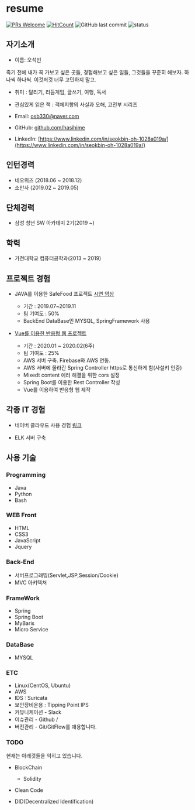 # resume

[![PRs Welcome](https://img.shields.io/badge/PRs-welcome-brightgreen.svg?style=flat-square)](http://makeapullrequest.com) [![HitCount](http://hits.dwyl.io//hasihime/resume.svg)](http://hits.dwyl.io/hasihime/resume)
![GitHub last commit](https://img.shields.io/github/last-commit/hasihime/resume.svg)
![status](https://img.shields.io/badge/status-offer_welcome%20-brightgreen.svg)

## 자기소개 

- 이름: 오석빈 


죽기 전에 내가 꼭 가보고 싶은 곳들, 경험해보고 싶은 일들, 그것들을 꾸준히 해보자. 
하나씩 하나씩. 이것저것 너무 고민하지 말고. 
 
- 취미 : 달리기, 리듬게임, 글쓰기, 여행, 독서 
- 관심있게 읽은 책 : 객체지향의 사실과 오해, 고전부 시리즈

- Email: osb330@naver.com
- GitHub: [github.com/hasihime](https://github.com/hasihime)
- LinkedIn: [https://www.linkedin.com/in/seokbin-oh-1028a019a/](https://www.linkedin.com/in/seokbin-oh-1028a019a/)




## 인턴경력

- 네오위즈 (2018.06 ~ 2018.12) 
- 소만사 (2019.02 ~ 2019.05)

## 단체경력
- 삼성 청년 SW 아카데미 2기(2019 ~)

## 학력
- 가천대학교 컴퓨터공학과(2013 ~ 2019)

## 프로젝트 경험
- JAVA를 이용한 SafeFood 프로젝트 [시연 영상](https://www.youtube.com/watch?v=THgKJ4bbMeI)
  - 기간 : 2019.07~2019.11
  - 팀 기여도 : 50%
  - BackEnd DataBase인 MYSQL, SpringFramework 사용
  
 - [Vue를 이용한 반응형 웹 프로젝트](./project/02VueProject/VueProjectDoc.md)
    - 기간 : 2020.01 ~ 2020.02(6주)
    - 팀 기여도 : 25%
    - AWS 서버 구축. Firebase와 AWS 연동.
    - AWS 서버에 올라간 Spring Controller https로 통신하게 함(사설키 인증)
    - Mixedt content 에러 해결을 위한 cors 설정 
    - Spring Boot를 이용한 Rest Controller 작성
    - Vue를 이용하여 반응형 웹 제작
 
 

## 각종 IT 경험
 - 네이버 클라우드 사용 경험 [링크](https://github.com/hasihime/Ncloud)
 
 - ELK 서버 구축

## 사용 기술
### Programming
- Java
- Python
- Bash

### WEB	Front	
  - HTML
  - CSS3
  - JavaScript
  - Jquery
  
### Back-End	
  - 서버프로그래밍(Servlet,JSP,Session/Cookie)
  - MVC 아키텍쳐

### FrameWork	
  - Spring
  - Spring Boot
  - MyBaris
  - Micro Service
  
### DataBase
  - MYSQL
  

### ETC
- Linux(CentOS, Ubuntu)
- AWS 
- IDS : Suricata
- 보안장비운용 : Tipping Point IPS 
- 커뮤니케이션 - Slack 
- 이슈관리 - Github / 
- 버전관리 - Git/GitFlow를 애용합니다.

### TODO
현재는 아래것들을 익히고 있습니다.
- BlockChain
  - Solidity
- Clean Code 

- DID(Decentralized Identification) 


